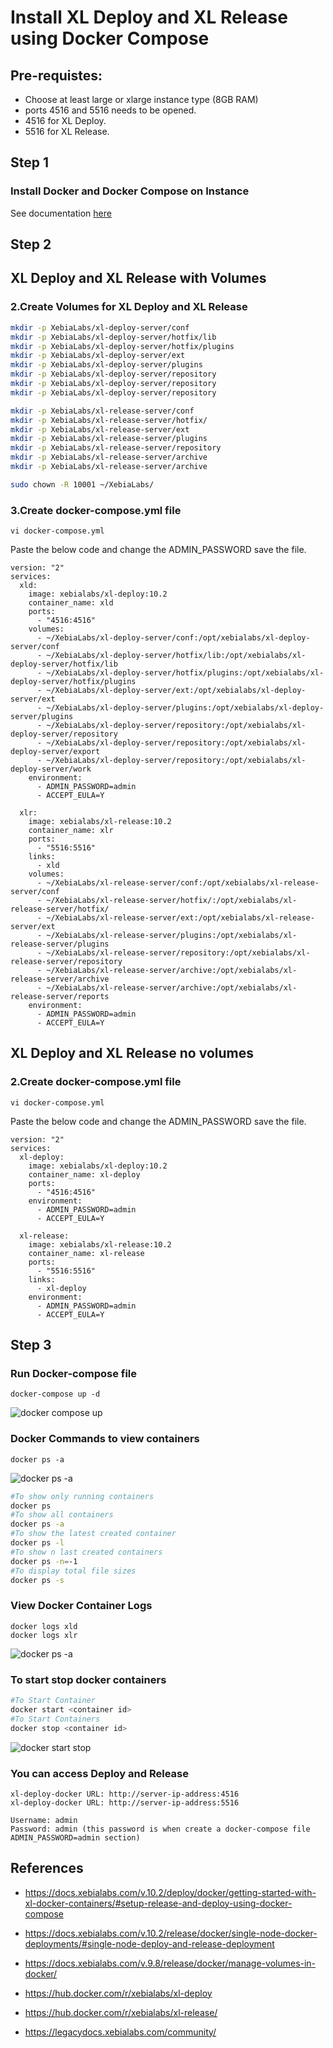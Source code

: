 # Install XL Deploy and XL Release using Docker Compose

## Pre-requistes:

* Choose at least large or xlarge instance type (8GB RAM)
* ports 4516 and 5516 needs to be opened.
* 4516 for XL Deploy.
* 5516 for XL Release. 

## Step 1

### Install Docker and Docker Compose on Instance

See documentation [here](../Docker/install-docker.md)

## Step 2

## XL Deploy and XL Release with Volumes

### 2.Create Volumes for XL Deploy and XL Release

```sh
mkdir -p XebiaLabs/xl-deploy-server/conf
mkdir -p XebiaLabs/xl-deploy-server/hotfix/lib
mkdir -p XebiaLabs/xl-deploy-server/hotfix/plugins
mkdir -p XebiaLabs/xl-deploy-server/ext
mkdir -p XebiaLabs/xl-deploy-server/plugins
mkdir -p XebiaLabs/xl-deploy-server/repository
mkdir -p XebiaLabs/xl-deploy-server/repository
mkdir -p XebiaLabs/xl-deploy-server/repository

mkdir -p XebiaLabs/xl-release-server/conf
mkdir -p XebiaLabs/xl-release-server/hotfix/
mkdir -p XebiaLabs/xl-release-server/ext
mkdir -p XebiaLabs/xl-release-server/plugins
mkdir -p XebiaLabs/xl-release-server/repository
mkdir -p XebiaLabs/xl-release-server/archive
mkdir -p XebiaLabs/xl-release-server/archive

sudo chown -R 10001 ~/XebiaLabs/
```
### 3.Create docker-compose.yml file

```
vi docker-compose.yml
```
Paste the below code and change the ADMIN_PASSWORD save the file.

```
version: "2"
services:
  xld:
    image: xebialabs/xl-deploy:10.2
    container_name: xld
    ports:
      - "4516:4516"
    volumes:
      - ~/XebiaLabs/xl-deploy-server/conf:/opt/xebialabs/xl-deploy-server/conf
      - ~/XebiaLabs/xl-deploy-server/hotfix/lib:/opt/xebialabs/xl-deploy-server/hotfix/lib
      - ~/XebiaLabs/xl-deploy-server/hotfix/plugins:/opt/xebialabs/xl-deploy-server/hotfix/plugins
      - ~/XebiaLabs/xl-deploy-server/ext:/opt/xebialabs/xl-deploy-server/ext
      - ~/XebiaLabs/xl-deploy-server/plugins:/opt/xebialabs/xl-deploy-server/plugins
      - ~/XebiaLabs/xl-deploy-server/repository:/opt/xebialabs/xl-deploy-server/repository
      - ~/XebiaLabs/xl-deploy-server/repository:/opt/xebialabs/xl-deploy-server/export
      - ~/XebiaLabs/xl-deploy-server/repository:/opt/xebialabs/xl-deploy-server/work
    environment:
      - ADMIN_PASSWORD=admin
      - ACCEPT_EULA=Y

  xlr:
    image: xebialabs/xl-release:10.2
    container_name: xlr
    ports:
      - "5516:5516"
    links:
      - xld
    volumes:
      - ~/XebiaLabs/xl-release-server/conf:/opt/xebialabs/xl-release-server/conf
      - ~/XebiaLabs/xl-release-server/hotfix/:/opt/xebialabs/xl-release-server/hotfix/
      - ~/XebiaLabs/xl-release-server/ext:/opt/xebialabs/xl-release-server/ext
      - ~/XebiaLabs/xl-release-server/plugins:/opt/xebialabs/xl-release-server/plugins
      - ~/XebiaLabs/xl-release-server/repository:/opt/xebialabs/xl-release-server/repository
      - ~/XebiaLabs/xl-release-server/archive:/opt/xebialabs/xl-release-server/archive
      - ~/XebiaLabs/xl-release-server/archive:/opt/xebialabs/xl-release-server/reports
    environment:
      - ADMIN_PASSWORD=admin
      - ACCEPT_EULA=Y
```

## XL Deploy and XL Release no volumes

### 2.Create docker-compose.yml file

```
vi docker-compose.yml
```
Paste the below code and change the ADMIN_PASSWORD save the file.

```
version: "2"
services:
  xl-deploy:
    image: xebialabs/xl-deploy:10.2
    container_name: xl-deploy
    ports:
      - "4516:4516"
    environment:
      - ADMIN_PASSWORD=admin
      - ACCEPT_EULA=Y

  xl-release:
    image: xebialabs/xl-release:10.2
    container_name: xl-release
    ports:
      - "5516:5516"
    links:
      - xl-deploy
    environment:
      - ADMIN_PASSWORD=admin
      - ACCEPT_EULA=Y
```

## Step 3

### Run Docker-compose file

```
docker-compose up -d
```
![docker compose up](images/1.png)

### Docker Commands to view containers

```
docker ps -a
```
![docker ps -a](images/2.png)

```sh
#To show only running containers
docker ps 
#To show all containers
docker ps -a 
#To show the latest created container
docker ps -l 
#To show n last created containers
docker ps -n=-1
#To display total file sizes
docker ps -s 
```

### View Docker Container Logs

```
docker logs xld
docker logs xlr
```

![docker ps -a](images/3.png)

### To start stop docker containers 

```sh
#To Start Container
docker start <container id>
#To Start Containers
docker stop <container id>
```
![docker start stop](images/4.png)

### You can access Deploy and Release

```
xl-deploy-docker URL: http://server-ip-address:4516
xl-deploy-docker URL: http://server-ip-address:5516

Username: admin
Password: admin (this password is when create a docker-compose file ADMIN_PASSWORD=admin section)
```

## References

* https://docs.xebialabs.com/v.10.2/deploy/docker/getting-started-with-xl-docker-containers/#setup-release-and-deploy-using-docker-compose

* https://docs.xebialabs.com/v.10.2/release/docker/single-node-docker-deployments/#single-node-deploy-and-release-deployment

* https://docs.xebialabs.com/v.9.8/release/docker/manage-volumes-in-docker/

* https://hub.docker.com/r/xebialabs/xl-deploy

* https://hub.docker.com/r/xebialabs/xl-release/

* https://legacydocs.xebialabs.com/community/

